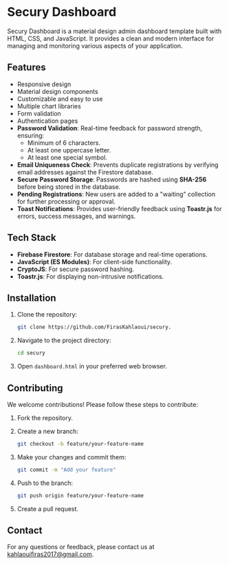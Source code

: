 # Secury Dashboard

Secury Dashboard is a material design admin dashboard template built with HTML, CSS, and JavaScript. It provides a clean and modern interface for managing and monitoring various aspects of your application.

## Features

- Responsive design
- Material design components
- Customizable and easy to use
- Multiple chart libraries
- Form validation
- Authentication pages
- **Password Validation**: Real-time feedback for password strength, ensuring:
  - Minimum of 6 characters.
  - At least one uppercase letter.
  - At least one special symbol.
- **Email Uniqueness Check**: Prevents duplicate registrations by verifying email addresses against the Firestore database.
- **Secure Password Storage**: Passwords are hashed using **SHA-256** before being stored in the database.
- **Pending Registrations**: New users are added to a "waiting" collection for further processing or approval.
- **Toast Notifications**: Provides user-friendly feedback using **Toastr.js** for errors, success messages, and warnings.

## Tech Stack

- **Firebase Firestore**: For database storage and real-time operations.
- **JavaScript (ES Modules)**: For client-side functionality.
- **CryptoJS**: For secure password hashing.
- **Toastr.js**: For displaying non-intrusive notifications.

## Installation

1. Clone the repository:

    ```bash
    git clone https://github.com/FirasKahlaoui/secury.
    ```

2. Navigate to the project directory:

    ```bash
    cd secury
    ```

3. Open `dashboard.html` in your preferred web browser.

## Contributing

We welcome contributions! Please follow these steps to contribute:

1. Fork the repository.
2. Create a new branch:

    ```bash
    git checkout -b feature/your-feature-name
    ```

3. Make your changes and commit them:

    ```bash
    git commit -m "Add your feature"
    ```

4. Push to the branch:

    ```bash
    git push origin feature/your-feature-name
    ```

5. Create a pull request.

## Contact

For any questions or feedback, please contact us at [kahlaouifiras2017@gmail.com](mailto:kahlaouifiras2017@gmail.com).
